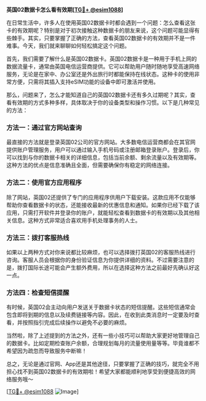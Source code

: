 **英国02数据卡怎么看有效期[[TG💪+ @esim1088](https://t.me/s/esim1088)]**

在日常生活中，许多人在使用英国02数据卡时都会遇到一个问题：怎么查看这张卡的有效期呢？特别是对于初次接触这种数据卡的朋友来说，这个问题可能显得有些棘手。其实，只要掌握了正确的方法，查看英国02数据卡的有效期并不是一件难事。今天，我们就来聊聊如何轻松搞定这个问题。

首先，我们需要了解什么是英国02数据卡。英国02数据卡是一种用于手机上网的数据流量卡，通常由英国电信运营商提供。它可以帮助用户随时随地享受高速网络服务，无论是在家中、办公室还是外出旅行时都能保持在线状态。这种卡的使用非常方便，只需将其插入支持eSIM功能的设备中即可激活并使用。

那么，问题来了，怎么才能知道自己的英国02数据卡还有多久过期呢？其实，查看有效期的方式多种多样，具体取决于你的设备类型和操作习惯。以下是几种常见的方法：

### 方法一：通过官方网站查询

最直接的方法就是登录英国02公司的官方网站。大多数电信运营商都会在其官网提供账户管理服务，用户可以通过输入手机号码或注册邮箱登录账户。登录后，你可以找到与你的数据卡相关的详细信息，包括当前余额、剩余流量以及有效期等。这种方法的优点是信息准确且全面，但需要确保你有稳定的网络连接。

### 方法二：使用官方应用程序

除了网站，英国02还提供了专门的应用程序供用户下载安装。这款应用不仅能够帮助你查看数据卡的状态，还能接收最新的优惠信息和通知。如果你已经下载了该应用，只需打开软件并登录你的账户，就能轻松查看到数据卡的有效期以及其他相关信息。这种方式非常适合喜欢用手机处理事务的人士。

### 方法三：拨打客服热线

如果以上两种方式对你来说都比较麻烦，也可以选择拨打英国02的客服热线进行咨询。客服人员会根据你的身份验证信息为你提供详细的资料。不过需要注意的是，拨打国际长途可能会产生额外费用，所以在选择这种方法之前最好先确认好这一点。

### 方法四：检查短信提醒

有时候，英国02会主动向用户发送关于数据卡状态的短信提醒。这些短信通常会包含即将到期的信息以及续费链接等内容。因此，在收到此类消息时一定要及时查看，并按照指引完成后续操作以避免不必要的麻烦。

当然啦，除了上述提到的方法之外，还有一些小技巧可以帮助大家更好地管理自己的数据卡。比如定期检查账户余额，合理规划每月的流量使用量等等。毕竟谁都不希望因为疏忽而导致服务中断嘛！

总之，无论是通过官网、App还是其他途径，只要掌握了正确的技巧，就完全不用担心找不到英国02数据卡的有效期啦！希望大家都能顺利地享受到便捷高效的网络服务哦～

[[TG💪+ @esim1088](https://t.me/s/esim1088) ![Image](https://i.postimg.cc/4NQfJmqS/Snipaste-2025-05-13-00-14-12.png)]